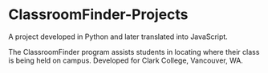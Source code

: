 # ClassroomFinder-Projects

A project developed in Python and later translated into JavaScript. 

The ClassroomFinder program assists students in locating where their class is being held on campus. Developed for Clark College, Vancouver, WA.
